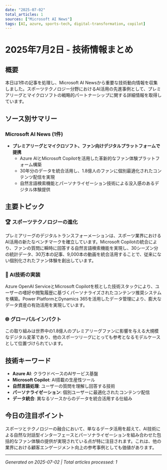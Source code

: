 ```yaml
---
date: "2025-07-02"
total_articles: 1
sources: ["Microsoft AI News"]
tags: [AI, azure, sports-tech, digital-transformation, copilot]
---
```


# 2025年7月2日 - 技術情報まとめ

## 概要
本日は1件の記事を処理し、Microsoft AI Newsから重要な技術動向情報を収集しました。スポーツテクノロジー分野におけるAI活用の先進事例として、プレミアリーグとマイクロソフトの戦略的パートナーシップに関する詳細情報を取得しています。

## ソース別サマリー

### Microsoft AI News (1件)
- **プレミアリーグとマイクロソフト、ファン向けデジタルプラットフォームで提携**
  - Azure AIとMicrosoft Copilotを活用した革新的なファン体験プラットフォーム構築
  - 30年分のデータを統合活用し、1.8億人のファンに個別最適化されたコンテンツ配信を実現
  - 自然言語検索機能とパーソナライゼーション技術による没入感のあるデジタル体験提供

## 主要トピック

### 🏆 スポーツテクノロジーの進化
プレミアリーグのデジタルトランスフォーメーションは、スポーツ業界におけるAI活用の新たなベンチマークを確立しています。Microsoft Copilotの統合により、ファンの質問に瞬時に回答する自然言語検索機能を実現し、30シーズン分の統計データ、30万本の記事、9,000本の動画を統合活用することで、従来にない個別化されたファン体験を創出しています。

### 🤖 AI技術の実装
Azure OpenAI ServiceとMicrosoft Copilotを核とした技術スタックにより、ユーザーの嗜好や閲覧履歴に基づくパーソナライズされたコンテンツ推奨システムを構築。Power PlatformとDynamics 365を活用したデータ管理により、膨大なデータ資産の有効活用を実現しています。

### 🌐 グローバルインパクト
この取り組みは世界中の1.8億人のプレミアリーグファンに影響を与える大規模なデジタル変革であり、他のスポーツリーグにとっても参考となるモデルケースとして位置づけられています。

## 技術キーワード
- **Azure AI**: クラウドベースのAIサービス基盤
- **Microsoft Copilot**: AI搭載の生産性ツール
- **自然言語処理**: ユーザーの質問を理解し回答する技術
- **パーソナライゼーション**: 個別ユーザーに最適化されたコンテンツ配信
- **データ統合**: 異なるソースからのデータを統合活用する仕組み

## 今日の注目ポイント
スポーツとテクノロジーの融合において、単なるデータ活用を超えて、AI技術による自然な対話型インターフェースとパーソナライゼーションを組み合わせた包括的なファン体験の提供が実現されている点が特に注目されます。これは、他の業界における顧客エンゲージメント向上の参考事例としても価値があります。

---
*Generated on 2025-07-02 | Total articles processed: 1*